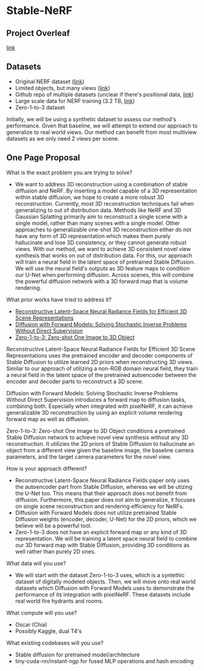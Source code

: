 # Stable-NeRF

## Project Overleaf
[link](https://www.overleaf.com/9285862251qcvdcnhcnbmx#a783ac)

## Datasets
- Original NERF dataset ([link](https://www.kaggle.com/datasets/sauravmaheshkar/nerf-dataset))
- Limited objects, but many views ([link](https://cvg.cit.tum.de/data/datasets/3dreconstruction))
- Github repo of multiple datasets (unclear if there's positional data, [link](https://github.com/KunyuLin/Multi-view-Datasets))
- Large scale data for NERF training (3.2 TB, [link](https://github.com/GAP-LAB-CUHK-SZ/MVImgNet))
- Zero-1-to-3 dataset

Initially, we will be using a synthetic dataset to assess our method's performance. Given that baseline, we will attempt to extend our approach to generalize to real world views. Our method can benefit from most multiview datasets as we only need 2 views per scene.

## One Page Proposal

What is the exact problem you are trying to solve? 
- We want to address 3D reconstruction using a combination of stable diffusion and NeRF. By inserting a model capable of a 3D representation within stable diffusion, we hope to create a more robust 3D reconstruction. Currently, most 3D reconstruction techniques fail when generalizing to out of distribution data. Methods like NeRF and 3D Gaussian Splatting primarily aim to reconstruct a single scene with a single model, rather than many scenes with a single model. Other approaches to generalizable one-shot 3D reconstruction either do not have any form of 3D representation which makes them purely hallucinate and lose 3D consistency, or they cannot generate robust views. With our method, we want to achieve 3D consistent novel view synthesis that works on out of distribution data. For this, our approach will train a neural field in the latent space of pretrained Stable Diffusion. We will use the neural field's outputs as 3D feature maps to condition our U-Net when performing diffusion. Across scenes, this will combine the powerful diffusion network with a 3D forward map that is volume rendering.

What prior works have tried to address it? 
- [Reconstructive Latent-Space Neural Radiance Fields for Efficient 3D Scene Representations](https://arxiv.org/pdf/2310.17880)
- [Diffusion with Forward Models: Solving Stochastic Inverse Problems Without Direct Supervision](https://diffusion-with-forward-models.github.io/diffusion-forward-paper.pdf)
- [Zero-1-to-3: Zero-shot One Image to 3D Object](https://arxiv.org/pdf/2303.11328)

Reconstructive Latent-Space Neural Radiance Fields for Efficient 3D Scene Representations uses the pretrained encoder and decoder components of Stable Diffusion to utilize learned 2D priors when reconstructing 3D views. Similar to our approach of utilizing a non-RGB domain neural field, they train a neural field in the latent space of the pretrained autoencoder between the encoder and decoder parts to reconstruct a 3D scene.

Diffusion with Forward Models: Solving Stochastic Inverse Problems Without Direct Supervision introduces a forward map to diffusion tasks, combining both. Especially when integrated with pixelNeRF, it can achieve generalizable 3D reconstruction by using an explicit volume rendering forward map as well as diffusion.

Zero-1-to-3: Zero-shot One Image to 3D Object conditions a pretrained Stable Diffusion network to achieve novel view synthesis without any 3D reconstruction. It utilizies the 2D priors of Stable Diffusion to hallucinate an object from a different view given the baseline image, the baseline camera parameters, and the target camera parameters for the novel view. 

How is your approach different? 
- Reconstructive Latent-Space Neural Radiance Fields paper only uses the autoencoder part from Stable Diffusion, whereas we will be utizing the U-Net too. This means that their approach does not benefit from diffusion. Furthermore, this paper does not aim to generalize, it focuses on single scene reconstruction and rendering efficiency for NeRFs.
- Diffusion with Forward Models does not utilize pretrained Stable Diffusion weights (encoder, decoder, U-Net) for the 2D priors, which we believe will be a powerful tool. 
- Zero-1-to-3 does not have an explicit forward map or any kind of 3D representation. We will be training a latent space neural field to combine our 3D forward map with Stable Diffusion, providing 3D conditions as well rather than purely 2D ones.

What data will you use? 
- We will start with the dataset Zero-1-to-3 uses, which is a syntethic dataset of digitally modeled objects. Then, we will move onto real world datasets which Diffusion with Forward Models uses to demonstrate the performance of its integration with pixelNeRF. These datasets include real world fire hydrants and rooms.

What compute will you use? 
- Oscar (Chia)
- Possibly Kaggle, dual T4's

What existing codebases will you use?
- Stable diffusion for pretrained model/architecture
- tiny-cuda-nn/instant-ngp for fused MLP operations and hash encoding

